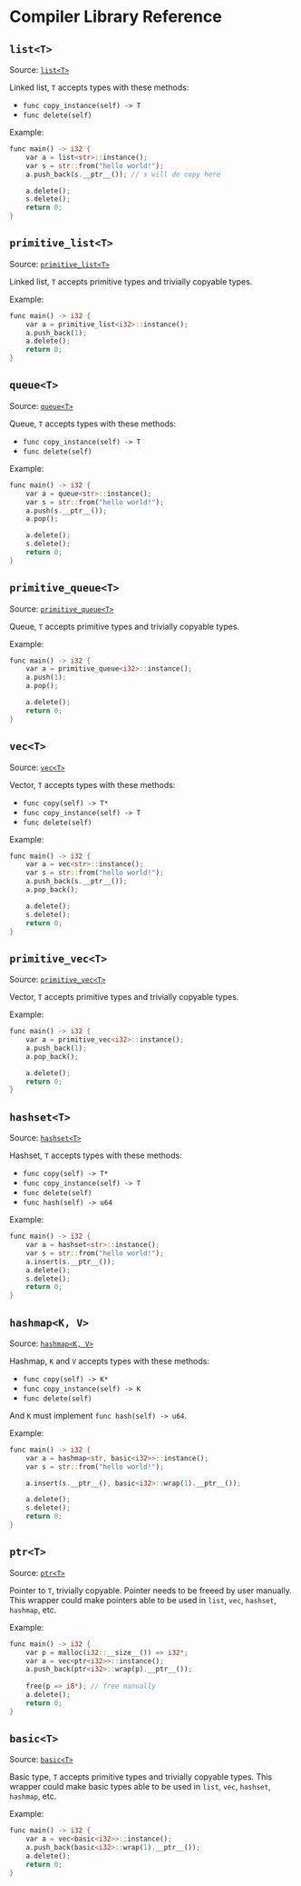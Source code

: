 # Compiler Library Reference

## `list<T>`

Source: [`list<T>`](../../src/std/list.colgm)

Linked list, `T` accepts types with these methods:

- `func copy_instance(self) -> T`
- `func delete(self)`

Example:

```rs
func main() -> i32 {
    var a = list<str>::instance();
    var s = str::from("hello world!");
    a.push_back(s.__ptr__()); // s will do copy here

    a.delete();
    s.delete();
    return 0;
}
```

## `primitive_list<T>`

Source: [`primitive_list<T>`](../../src/std/list.colgm)

Linked list, `T` accepts primitive types and trivially copyable types.

Example:

```rs
func main() -> i32 {
    var a = primitive_list<i32>::instance();
    a.push_back(1);
    a.delete();
    return 0;
}
```

## `queue<T>`

Source: [`queue<T>`](../../src/std/queue.colgm)

Queue, `T` accepts types with these methods:

- `func copy_instance(self) -> T`
- `func delete(self)`

Example:

```rs
func main() -> i32 {
    var a = queue<str>::instance();
    var s = str::from("hello world!");
    a.push(s.__ptr__());
    a.pop();

    a.delete();
    s.delete();
    return 0;
}
```

## `primitive_queue<T>`

Source: [`primitive_queue<T>`](../../src/std/queue.colgm)

Queue, `T` accepts primitive types and trivially copyable types.

Example:

```rs
func main() -> i32 {
    var a = primitive_queue<i32>::instance();
    a.push(1);
    a.pop();

    a.delete();
    return 0;
}
```

## `vec<T>`

Source: [`vec<T>`](../../src/std/vec.colgm)

Vector, `T` accepts types with these methods:

- `func copy(self) -> T*`
- `func copy_instance(self) -> T`
- `func delete(self)`

Example:

```rs
func main() -> i32 {
    var a = vec<str>::instance();
    var s = str::from("hello world!");
    a.push_back(s.__ptr__());
    a.pop_back();

    a.delete();
    s.delete();
    return 0;
}
```

## `primitive_vec<T>`

Source: [`primitive_vec<T>`](../../src/std/vec.colgm)

Vector, `T` accepts primitive types and trivially copyable types.

Example:

```rs
func main() -> i32 {
    var a = primitive_vec<i32>::instance();
    a.push_back(1);
    a.pop_back();

    a.delete();
    return 0;
}
```

## `hashset<T>`

Source: [`hashset<T>`](../../src/std/set.colgm)

Hashset, `T` accepts types with these methods:

- `func copy(self) -> T*`
- `func copy_instance(self) -> T`
- `func delete(self)`
- `func hash(self) -> u64`

Example:

```rs
func main() -> i32 {
    var a = hashset<str>::instance();
    var s = str::from("hello world!");
    a.insert(s.__ptr__());
    a.delete();
    s.delete();
    return 0;
}
```

## `hashmap<K, V>`

Source: [`hashmap<K, V>`](../../src/std/map.colgm)

Hashmap, `K` and `V` accepts types with these methods:

- `func copy(self) -> K*`
- `func copy_instance(self) -> K`
- `func delete(self)`

And `K` must implement `func hash(self) -> u64`.

Example:

```rs
func main() -> i32 {
    var a = hashmap<str, basic<i32>>::instance();
    var s = str::from("hello world!");

    a.insert(s.__ptr__(), basic<i32>::wrap(1).__ptr__());

    a.delete();
    s.delete();
    return 0;
}
```

## `ptr<T>`

Source: [`ptr<T>`](../../src/std/ptr.colgm)

Pointer to `T`, trivially copyable.
Pointer needs to be freeed by user manually.
This wrapper could make pointers able to be used
in `list`, `vec`, `hashset`, `hashmap`, etc.

Example:

```rs
func main() -> i32 {
    var p = malloc(i32::__size__()) => i32*;
    var a = vec<ptr<i32>>::instance();
    a.push_back(ptr<i32>::wrap(p).__ptr__());
    
    free(p => i8*); // free manually
    a.delete();
    return 0;
}
```

## `basic<T>`

Source: [`basic<T>`](../../src/std/ptr.colgm)

Basic type, `T` accepts primitive types and trivially copyable types.
This wrapper could make basic types able to be used
in `list`, `vec`, `hashset`, `hashmap`, etc.

Example:

```rs
func main() -> i32 {
    var a = vec<basic<i32>>::instance();
    a.push_back(basic<i32>::wrap(1).__ptr__());
    a.delete();
    return 0;
}
```
